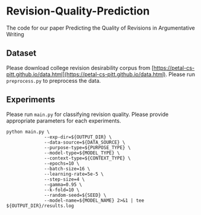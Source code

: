 # Revision-Quality-Prediction

The code for our paper Predicting the Quality of Revisions in Argumentative Writing

## Dataset
Please download college revision desirability corpus from [https://petal-cs-pitt.github.io/data.html](https://petal-cs-pitt.github.io/data.html).
Please run `preprocess.py` to preprocess the data.

## Experiments
Please run `main.py` for classifying revision quality. Please provide appropriate parameters for each experiments. 

```angular2html
python main.py \
              --exp-dir=${OUTPUT_DIR} \
              --data-source=${DATA_SOURCE} \
              --purpose-type=${PURPOSE_TYPE} \
              --model-type=${MODEL_TYPE} \
              --context-type=${CONTEXT_TYPE} \
              --epochs=10 \
              --batch-size=16 \
              --learning-rate=5e-5 \
              --step-size=4 \
              --gamma=0.95 \
              --k-fold=10 \
              --random-seed=${SEED} \
              --model-name=${MODEL_NAME} 2>&1 | tee ${OUTPUT_DIR}/results.log
```

